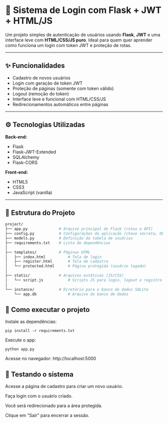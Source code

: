 # 🔐 Sistema de Login com Flask + JWT + HTML/JS

Um projeto simples de autenticação de usuários usando **Flask**, **JWT** e uma interface leve com **HTML/CSS/JS puro**. Ideal para quem quer aprender como funciona um login com token JWT e proteção de rotas.

---

## ✨ Funcionalidades

- Cadastro de novos usuários
- Login com geração de token JWT
- Proteção de páginas (somente com token válido)
- Logout (remoção do token)
- Interface leve e funcional com HTML/CSS/JS
- Redirecionamentos automáticos entre páginas

---

## ⚙️ Tecnologias Utilizadas

**Back-end:**
- Flask
- Flask-JWT-Extended
- SQLAlchemy
- Flask-CORS

**Front-end:**
- HTML5
- CSS3
- JavaScript (vanilla)

---

## 🧱 Estrutura do Projeto

```bash
project/
├── app.py              # Arquivo principal do Flask (rotas e API)
├── config.py           # Configurações da aplicação (chave secreta, DB)
├── models.py           # Definição da tabela de usuários
├── requirements.txt    # Lista de dependências
│
├── templates/          # Páginas HTML
│   ├── index.html          # Tela de login
│   ├── register.html       # Tela de cadastro
│   └── protected.html      # Página protegida (usuário logado)
│
├── static/             # Arquivos estáticos (JS/CSS)
│   └── script.js           # Scripts JS para login, logout e registro
│
└── instance/           # Diretório para o banco de dados SQLite
    └── app.db              # Arquivo do banco de dados
```

## 🚀 Como executar o projeto

Instale as dependências:

```
pip install -r requirements.txt
```

Execute o app:

```
python app.py
```
Acesse no navegador:
http://localhost:5000

## 🧪 Testando o sistema
Acesse a página de cadastro para criar um novo usuário.

Faça login com o usuário criado.

Você será redirecionado para a área protegida.

Clique em "Sair" para encerrar a sessão.
